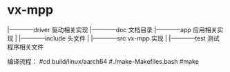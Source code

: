 # vx-mpp
|————driver     驱动相关实现
|————doc        文档目录
|————app         应用相关实现
|     |————include        头文件
|     |————src            vx-mpp 实现
|     |————test            测试程序相关文件





编译流程：
#cd  build/linux/aarch64
#./make-Makefiles.bash
#make

